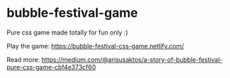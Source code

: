 # bubble-festival-game

Pure css game made totally for fun only :)

Play the game: https://bubble-festival-css-game.netlify.com/

Read more: https://medium.com/@arisusaktos/a-story-of-bubble-festival-pure-css-game-cbf4e373cf60 
